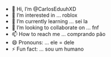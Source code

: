 - 👋 Hi, I’m @CarlosEduuhXD
- 👀 I’m interested in ... roblox
- 🌱 I’m currently learning ... sei la
- 💞️ I’m looking to collaborate on ... fnf
- 📫 How to reach me ... comprando pão
- 😄 Pronouns: ... ele = dele
- ⚡ Fun fact: ... sou um humano


